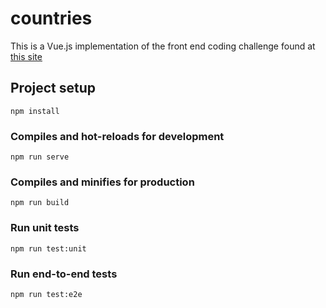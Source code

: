 # countries

This is a Vue.js implementation of the front end coding challenge found at <a href="https://www.frontendmentor.io/challenges/rest-countries-api-with-color-theme-switcher-5cacc469fec04111f7b848ca" target="_blank">this site</a>

## Project setup
```
npm install
```

### Compiles and hot-reloads for development
```
npm run serve
```

### Compiles and minifies for production
```
npm run build
```

### Run unit tests
```
npm run test:unit
```

### Run end-to-end tests
```
npm run test:e2e
```
